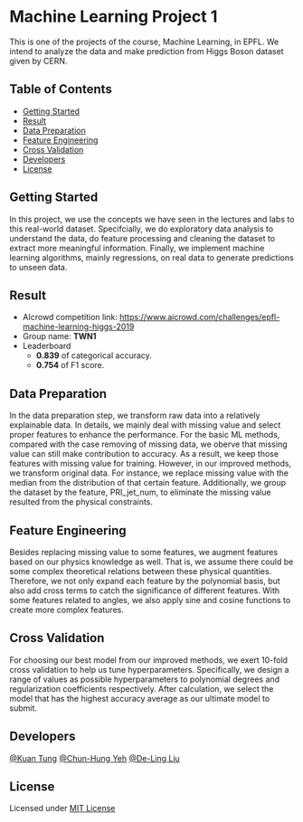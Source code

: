 # Machine Learning Project 1
This is one of the projects of the course, Machine Learning, in EPFL. We intend to analyze the data and make prediction from Higgs Boson dataset given by CERN.

## Table of Contents

- [Getting Started](#getting-started)
- [Result](#result)
- [Data Preparation](#data-preparation)
- [Feature Engineering](#feature-engineering)
- [Cross Validation](#cross-validation)
- [Developers](#developers)
- [License](#license)

## Getting Started

In this project, we use the concepts we have seen in the lectures and labs to this real-world dataset. Specifcially, we do  exploratory data analysis to understand the data, do feature processing and cleaning the dataset to extract more meaningful information. Finally, we implement machine learning algorithms, mainly regressions,  on real data to generate predictions to unseen data.

## Result
* AIcrowd competition link: https://www.aicrowd.com/challenges/epfl-machine-learning-higgs-2019
* Group name: **TWN1**
* Leaderboard 
  - **0.839** of categorical accuracy.
  - **0.754** of F1 score.

## Data Preparation
In the data preparation step, we transform raw data into a relatively explainable data. In details, we mainly deal with missing value and select proper features to enhance the performance. For the basic ML methods, compared with the case removing of missing data, we oberve that missing value can still make contribution to accuracy. As a result, we keep those features with missing value for training. However, in our improved methods, we transform original data. For instance, we replace missing value with the median from the distribution of that certain feature. Additionally, we group the dataset by the feature, PRI_jet_num, to eliminate the missing value resulted from the physical constraints.


## Feature Engineering
Besides replacing missing value to some features, we augment features based on our physics knowledge as well. That is, we assume there could be some complex theoretical relations between these physical quantities. Therefore, we not only expand each  feature by the polynomial basis, but also add cross terms to catch the significance of different features. With some features related to angles, we also apply sine and cosine functions to create more complex features.


## Cross Validation
For choosing our best model from our improved methods, we exert 10-fold cross validation to help us tune hyperparameters. Specifically, we design a range of values as possible hyperparameters to polynomial degrees and regularization coefficients respectively. After calculation, we select the model that has the highest accuracy average as our ultimate model to submit.

## Developers
[@Kuan Tung](https://www.aicrowd.com/participants/kuan)
[@Chun-Hung Yeh](https://www.aicrowd.com/participants/yeh)
[@De-Ling Liu](https://www.aicrowd.com/participants/snoopy)


## License
Licensed under [MIT License](LICENSE)
